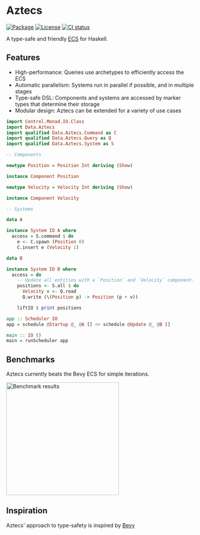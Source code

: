 # Aztecs

[![Package](https://img.shields.io/hackage/v/aztecs.svg)](https://hackage.haskell.org/package/aztecs)
[![License](https://img.shields.io/badge/license-BSD3-blue.svg)](https://github.com/matthunz/aztecs/blob/main/LICENSE)
[![CI status](https://github.com/matthunz/aztecs/actions/workflows/ci.yml/badge.svg)](https://github.com/matthunz/aztecs/actions)

A type-safe and friendly [ECS](https://en.wikipedia.org/wiki/Entity_component_system) for Haskell.

## Features

- High-performance: Queries use archetypes to efficiently access the ECS
- Automatic parallelism: Systems run in parallel if possible, and in multiple stages
- Type-safe DSL: Components and systems are accessed by marker types that determine their storage
- Modular design: Aztecs can be extended for a variety of use cases

```hs
import Control.Monad.IO.Class
import Data.Aztecs
import qualified Data.Aztecs.Command as C
import qualified Data.Aztecs.Query as Q
import qualified Data.Aztecs.System as S

-- Components

newtype Position = Position Int deriving (Show)

instance Component Position

newtype Velocity = Velocity Int deriving (Show)

instance Component Velocity

-- Systems

data A

instance System IO A where
  access = S.command $ do
    e <- C.spawn (Position 0)
    C.insert e (Velocity 1)

data B

instance System IO B where
  access = do
    -- Update all entities with a `Position` and `Velocity` component.
    positions <- S.all $ do
      Velocity v <- Q.read
      Q.write (\(Position p) -> Position (p + v))

    liftIO $ print positions

app :: Scheduler IO
app = schedule @Startup @_ @A [] <> schedule @Update @_ @B []

main :: IO ()
main = runScheduler app
```

## Benchmarks
Aztecs currently beats the Bevy ECS for simple iterations.

<img width=300 alt="Benchmark results" src="https://github.com/user-attachments/assets/7264a08a-a04b-4217-86a7-27f4b7fefe54" />

## Inspiration

Aztecs' approach to type-safety is inspired by [Bevy](https://github.com/bevyengine/bevy/)
